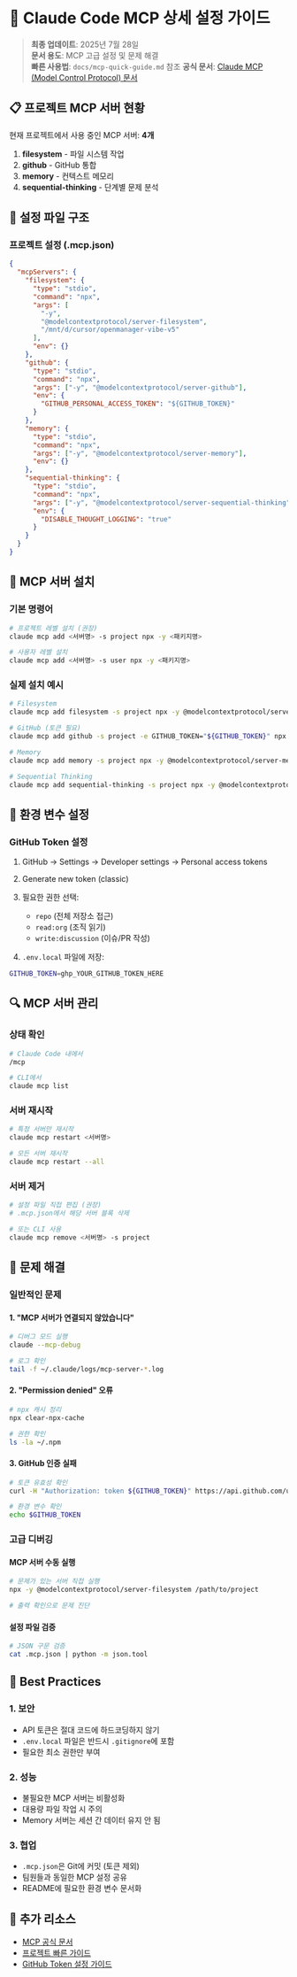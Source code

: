 # 🔧 Claude Code MCP 상세 설정 가이드

> **최종 업데이트**: 2025년 7월 28일  
> **문서 용도**: MCP 고급 설정 및 문제 해결  
> **빠른 사용법**: `docs/mcp-quick-guide.md` 참조
> **공식 문서**: [Claude MCP (Model Control Protocol) 문서](https://docs.anthropic.com/en/docs/claude-code/mcp)

## 📋 프로젝트 MCP 서버 현황

현재 프로젝트에서 사용 중인 MCP 서버: **4개**

1. **filesystem** - 파일 시스템 작업
2. **github** - GitHub 통합
3. **memory** - 컨텍스트 메모리
4. **sequential-thinking** - 단계별 문제 분석

## 🔧 설정 파일 구조

### 프로젝트 설정 (.mcp.json)

```json
{
  "mcpServers": {
    "filesystem": {
      "type": "stdio",
      "command": "npx",
      "args": [
        "-y",
        "@modelcontextprotocol/server-filesystem",
        "/mnt/d/cursor/openmanager-vibe-v5"
      ],
      "env": {}
    },
    "github": {
      "type": "stdio",
      "command": "npx",
      "args": ["-y", "@modelcontextprotocol/server-github"],
      "env": {
        "GITHUB_PERSONAL_ACCESS_TOKEN": "${GITHUB_TOKEN}"
      }
    },
    "memory": {
      "type": "stdio",
      "command": "npx",
      "args": ["-y", "@modelcontextprotocol/server-memory"],
      "env": {}
    },
    "sequential-thinking": {
      "type": "stdio",
      "command": "npx",
      "args": ["-y", "@modelcontextprotocol/server-sequential-thinking"],
      "env": {
        "DISABLE_THOUGHT_LOGGING": "true"
      }
    }
  }
}
```

## 🚀 MCP 서버 설치

### 기본 명령어

```bash
# 프로젝트 레벨 설치 (권장)
claude mcp add <서버명> -s project npx -y <패키지명>

# 사용자 레벨 설치
claude mcp add <서버명> -s user npx -y <패키지명>
```

### 실제 설치 예시

```bash
# Filesystem
claude mcp add filesystem -s project npx -y @modelcontextprotocol/server-filesystem .

# GitHub (토큰 필요)
claude mcp add github -s project -e GITHUB_TOKEN="${GITHUB_TOKEN}" npx -y @modelcontextprotocol/server-github

# Memory
claude mcp add memory -s project npx -y @modelcontextprotocol/server-memory

# Sequential Thinking
claude mcp add sequential-thinking -s project npx -y @modelcontextprotocol/server-sequential-thinking
```

## 🔑 환경 변수 설정

### GitHub Token 설정

1. GitHub → Settings → Developer settings → Personal access tokens
2. Generate new token (classic)
3. 필요한 권한 선택:
   - `repo` (전체 저장소 접근)
   - `read:org` (조직 읽기)
   - `write:discussion` (이슈/PR 작성)

4. `.env.local` 파일에 저장:

```bash
GITHUB_TOKEN=ghp_YOUR_GITHUB_TOKEN_HERE
```

## 🔍 MCP 서버 관리

### 상태 확인

```bash
# Claude Code 내에서
/mcp

# CLI에서
claude mcp list
```

### 서버 재시작

```bash
# 특정 서버만 재시작
claude mcp restart <서버명>

# 모든 서버 재시작
claude mcp restart --all
```

### 서버 제거

```bash
# 설정 파일 직접 편집 (권장)
# .mcp.json에서 해당 서버 블록 삭제

# 또는 CLI 사용
claude mcp remove <서버명> -s project
```

## 🐛 문제 해결

### 일반적인 문제

#### 1. "MCP 서버가 연결되지 않았습니다"

```bash
# 디버그 모드 실행
claude --mcp-debug

# 로그 확인
tail -f ~/.claude/logs/mcp-server-*.log
```

#### 2. "Permission denied" 오류

```bash
# npx 캐시 정리
npx clear-npx-cache

# 권한 확인
ls -la ~/.npm
```

#### 3. GitHub 인증 실패

```bash
# 토큰 유효성 확인
curl -H "Authorization: token ${GITHUB_TOKEN}" https://api.github.com/user

# 환경 변수 확인
echo $GITHUB_TOKEN
```

### 고급 디버깅

#### MCP 서버 수동 실행

```bash
# 문제가 있는 서버 직접 실행
npx -y @modelcontextprotocol/server-filesystem /path/to/project

# 출력 확인으로 문제 진단
```

#### 설정 파일 검증

```bash
# JSON 구문 검증
cat .mcp.json | python -m json.tool
```

## 📝 Best Practices

### 1. 보안

- API 토큰은 절대 코드에 하드코딩하지 않기
- `.env.local` 파일은 반드시 `.gitignore`에 포함
- 필요한 최소 권한만 부여

### 2. 성능

- 불필요한 MCP 서버는 비활성화
- 대용량 파일 작업 시 주의
- Memory 서버는 세션 간 데이터 유지 안 됨

### 3. 협업

- `.mcp.json`은 Git에 커밋 (토큰 제외)
- 팀원들과 동일한 MCP 설정 공유
- README에 필요한 환경 변수 문서화

## 🔗 추가 리소스

- [MCP 공식 문서](https://modelcontextprotocol.io/)
- [프로젝트 빠른 가이드](./mcp-quick-guide.md)
- [GitHub Token 설정 가이드](./setup/github-mcp-token-setup.md)
